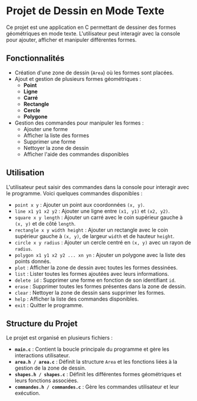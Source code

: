 # Projet de Dessin en Mode Texte

Ce projet est une application en C permettant de dessiner des formes géométriques en mode texte. L'utilisateur peut interagir avec la console pour ajouter, afficher et manipuler différentes formes.

## Fonctionnalités

- Création d'une zone de dessin (`Area`) où les formes sont placées.
- Ajout et gestion de plusieurs formes géométriques :
  - **Point**
  - **Ligne**
  - **Carré**
  - **Rectangle**
  - **Cercle**
  - **Polygone**
- Gestion des commandes pour manipuler les formes :
  - Ajouter une forme
  - Afficher la liste des formes
  - Supprimer une forme
  - Nettoyer la zone de dessin
  - Afficher l'aide des commandes disponibles
  
## Utilisation

L'utilisateur peut saisir des commandes dans la console pour interagir avec le programme. Voici quelques commandes disponibles :

- `point x y` : Ajouter un point aux coordonnées `(x, y)`.
- `line x1 y1 x2 y2` : Ajouter une ligne entre `(x1, y1)` et `(x2, y2)`.
- `square x y length` : Ajouter un carré avec le coin supérieur gauche à `(x, y)` et de côté `length`.
- `rectangle x y width height` : Ajouter un rectangle avec le coin supérieur gauche à `(x, y)`, de largeur `width` et de hauteur `height`.
- `circle x y radius` : Ajouter un cercle centré en `(x, y)` avec un rayon de `radius`.
- `polygon x1 y1 x2 y2 ... xn yn` : Ajouter un polygone avec la liste des points donnés.
- `plot` : Afficher la zone de dessin avec toutes les formes dessinées.
- `list` : Lister toutes les formes ajoutées avec leurs informations.
- `delete id` : Supprimer une forme en fonction de son identifiant `id`.
- `erase` : Supprimer toutes les formes présentes dans la zone de dessin.
- `clear` : Nettoyer la zone de dessin sans supprimer les formes.
- `help` : Afficher la liste des commandes disponibles.
- `exit` : Quitter le programme.

## Structure du Projet

Le projet est organisé en plusieurs fichiers :

- **`main.c`** : Contient la boucle principale du programme et gère les interactions utilisateur.
- **`area.h / area.c`** : Définit la structure `Area` et les fonctions liées à la gestion de la zone de dessin.
- **`shapes.h / shapes.c`** : Définit les différentes formes géométriques et leurs fonctions associées.
- **`commandes.h / commandes.c`** : Gère les commandes utilisateur et leur exécution.

